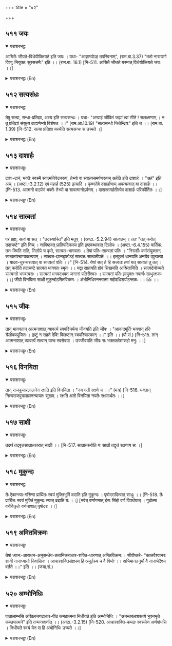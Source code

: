 +++
title = "०२"

+++

## ५११  जयः
<details open><summary>पराशरभट्टः</summary>

आश्रितैः जीयते-विधेयीक्तियते इति जयः । यथा- "आज्ञाप्योऽह तपस्विनाम्", (राम.बा.3.37) "ततो नारायणो विष्णुः नियुक्तः सुरसत्तमैः" इति ।। (राम.बा. 16.1) [नि-511. आश्रितै जीथते यस्मात् विधेयोक्रियते जयः ।।]
</details>

<details><summary>पराशरभट्टः (En)</summary>

He who is conquered. He is conquered (i.e. made submissive) by those who have resorted to Him. Theefore He is Jayah. Vide : "I am to be commanded by sages (i.e. I am at their disposal)." "Then by the great gods नारायण was directed."
</details>

## ५१२  सत्यसंधः
<details open><summary>पराशरभट्टः</summary>

तेषु सत्या, सन्धा-प्रतिज्ञा, अस्य इति सत्यसन्धः । यथा- "अप्याहं जीवितं जह्यां त्वां सीते ! सलक्ष्मणाम् । न तु प्रतिज्ञां संश्रुत्य ब्राह्मणेभ्यो विशेषतः ।।" (राम.आ.10.19) "सत्यसन्धो जितेन्द्रियः" इति च ।। (राम.बा. 1.39) [नि-512. सत्या प्रतिज्ञा यस्येति सत्यसन्धः स उच्यते ।]
</details>

<details><summary>पराशरभट्टः (En)</summary>

He whose promises are true. His promises to them are always true (i.e. carried out). So He is Sathya-sandhah. (Sathya=true, संन्धा =promise). O सीता ! I would rather give up My life or even you as well as लक्षमण . But never will I break My promise, especially that which has been made to the Brahmins." "He is ever true to His word and has His senses under control."
</details>

## ५१३  दाशार्हः
<details open><summary>पराशरभट्टः</summary>

दाशः-दानं, भक्तैः स्वस्मै स्वात्मनिवेदनरूपं, तेभ्यो वा स्वात्यसमर्पणरूपम् अर्हति इति दाशार्हः । "अहं" इति अच् । (अष्टा.-3.2.12) एवं महार्ह (525) इत्यादि । कृष्णतेवे दशार्हाणाम् अपत्यत्वात् वा दाशार्हः ।। [नि-513. आत्मनो वाऽर्पणं भक्तैः तेभ्यो वा सावत्मानोऽर्पणम् । दाशस्तमर्हतीत्येव दाशार्हः परिकीर्तितः ।।]
</details>

<details><summary>पराशरभट्टः (En)</summary>

He who deserves the gifts. 'दास ' is gift. He is दाशार्हः , because He is fit to receive the gifts by the devotees of their own selves or fit for surrendering His own self to them. Or taken with reference to भगवान् श्री कृष्ण , the name दाशार्हः may be interpreted as the descendant of दाशार्हः (i.e. यादवा Clan). The affix 'ach' comes after the verb 'arh' (to respect) when the object is in composition with it. The word 'Mahatha' (525) and others also come under this rule.the quality of Saththva. 'सात्वता ' signifies the act of the person or the Scripture that is followed by him. सात्वता s are the भागवता-s. Their Lord is सात्वताम पतिः . By this derivation the meaning of the following श्लोक is suggested : "O the Chief of the सात्वता -s ! I created the सात्वता- s who perform their acts with a spirit of non-attachment to their fruits in a dedicated way. Since I am realised by those endowed with such knowledge. I am Myself a सात्वता ." Or the यादवा-s are called सात्वता s, and being their Lord, भगवान is सात्वता पतिः . The affix 'nich' has been added to form the word 'सात्वता ' in the sense of 'he does' or 'says'. "The last vowel with consonant, if any, that follows it, is elided when the affixes 'ishta', 'iman' and 'ईया-s' follow.
</details>

## ५१४  सात्वतां
<details open><summary>पराशरभट्टः</summary>

परं ब्रह्म, सत्वं वा सत् । "तदस्यास्ति" इति मतुप् । (अष्टा.-5.2.94) सात्वतम् । ततः "तत् करोत् तदाचष्टे" इति णिच् । णाविष्ठवत् प्रातिपदिकस्य इति इष्ठवब्भावात् टिलोपः । (अष्टा.-6.4.155) वार्तिक. ततः क्विति सति, णिलोपे च कृते, सात्वतः-भागवताः । तेषां पतिः-सात्वतां पतिः । "निराशीः कर्मसंयुक्तान् सात्वतांश्चाप्यकल्पयम् । सात्वत-ज्ञानदृष्टोऽहं सात्वतः सात्वतीपते! ।। इत्युक्तं ध्वनयति अनयैव व्युत्पत्या । यादव-धुरन्धरत्वात् वा सात्वतां पतिः ।।" [नि-514. येषां सत् ते हि सत्त्वतः तषां यत् सात्वतं तु तत् । तत् करोति तदाचष्टे सात्वत भागवतः स्मृतः ।। यद्वा सातयति ह्येवं सिखयति आश्रितानिति । सात्पदेनोच्यते सात्वन्तो भगवत्पराः । सात्वतां भगवद्भक्त जनानां पतिरीश्वरः । सात्वतां पतिः इत्युक्तः नवार्णः साधुरक्षकः ।।] जीवो विनयिता साक्षी मुकुन्दोऽमितविक्रमः । अंभोनिधिरनन्तात्मा महोदधिशयोऽन्तकः ।। 55 ।।
</details>

<details><summary>पराशरभट्टः (En)</summary>

पतिः The Lord of the Saatvats. 'Sath' is the Supreme Brahman or the quality of सात्व . "The affix 'mathup' comes after a word in the first case in construction in the sense of 'whose it is' or 'in whom it is.' "The letter 'va' is substituted for 'ma' in 'mathup' when the word so formed is a Noun." "The word-form ending in 'th' or in 's' is called 'bha' when an affix with the force of 'mathup' (whose it is or in whom it is) follows." 'सात्वान् ' is one who knows Brahman or one who is possessed of
</details>

## ५१५  जीवः
<details open><summary>पराशरभट्टः</summary>

तान् भागवतान् आत्मनाशात् व्यावर्त्य स्वपरिचर्यया जीवयति इति जीवः । "आनन्दमूर्तिः भगवान् हरिः त्रैलोक्यपूजितः । द्रष्टुं न सहते देवि! क्लिष्टान् स्वपरिचारकान् ।।" इति ।। (पौ.सं.) [नि-515. तान् आत्मनाशात् व्यावर्त्यं सत्वान् यश्च स्वसेवया । उज्जीवयति जीवः सः भक्तक्लेशासहो मनुः ।।]
</details>

<details><summary>पराशरभट्टः (En)</summary>

He who makes them alive. He gives life to the भगवान् by preventing them from commiting acts that will bring about their ruin and makes them lead a life of Bliss by doing service to Him. Vide : "भगवान् is the very embodiment of Beatitude and is worsipped by all the three worlds. O Devi! He cannot bear to see His devotees suffer."
</details>

## ५१६  विनयिता
<details open><summary>पराशरभट्टः</summary>

तान् राजकुमारलालनेन रक्षति इति विनयिता । "नय गतौ रक्षणे च ।।" (मंत्र) [नि-516. भक्तान् नित्यराजपुत्रलालनन्यायतः सुखम् । रक्षति अतो विनयिता नयतेः रक्षणार्थतः ।।]
</details>

<details><summary>पराशरभट्टः (En)</summary>

The Saviour.He protects them with love and affection as princes.
</details>

## ५१७  साक्षी
<details open><summary>पराशरभट्टः</summary>

तदर्थं तद्बृत्तसाक्षात्कारात् साक्षी ।। [नि-517. साक्षात्करोति यः साक्षी तद्वृत्तं रक्षणाय सः ।]
</details>

<details><summary>पराशरभट्टः (En)</summary>

The Observer. In order to protect them He is always closely observing them. So He is called साक्षी.
</details>

## ५१८  मुकुन्दः
<details open><summary>पराशरभट्टः</summary>

तैः ऐकान्त्या-गरिम्णा प्रार्थितः स्वयं मुक्तिभूमिं ददाति इति मुकुन्दः । पृषोदरादित्वात् साधुः ।। [नि-518. तैः प्रार्थितः स्वयं मुक्तिं मुकुन्दः स्यात् ददाति यः ।।] [भवेत् वर्णागमात् हंसः सिंहो वर्ण विपर्थयात् । गूढोत्मा वर्णविकृतेः वर्णनाशात् पृषोदरः ।।]
</details>

<details><summary>पराशरभट्टः (En)</summary>

The salvation-giver. He bestows the World of Release on them when they pray to Him for it with supreme and single-minded devotion. "From the two words 'मुक्तिं ददीती i', the word 'Mukunda' has been irregularly formed under the 'प्रिषोदर' rule. (Note : The elision and mutation and augment of letters to be seen in प्रिषोदर and other words, though not found in treatises on Grammar, are valid to that extent and n the mode as taught by the usage of the sages. (The word 'Hamsa' is formed by the augment of a letter (sa after han); 'Simha' from 'hims' by the transposition of the letter; 'गूढात्म ' by mutation of letters and प्रिषोदर by the disappearance of letters).
</details>

## ५१९  अमितविक्रमः
<details open><summary>पराशरभट्टः</summary>

तेषां ध्यानः-आराधन-अनुसन्धेय-तत्वनिकराधार-शक्ति-धारणात् अमितविक्रमः । श्रीपौष्करे- "कालवैश्वानरः शायी नानाध्वातो निवासिनः । आधारशक्तिसंज्ञस्य हि अमूर्तस्य च वै विभोः ।। अभिमानतनुर्यो वै नानाभेदैश्च वर्तते ।।" इति ।। (जया.सं.)
</details>

<details><summary>पराशरभट्टः (En)</summary>

He of boundless valour. He is endowed with supreme power to be the supporter of all Realities such as Prakruthi and others, which (power) is the object of meditation, worship and contemplation of His devotees. So He is Amitha-vikrama. Vide in Paushkara : "He is time, Fire; He lies on various objects and lives in the Nether-worlds; He is without form and is all-pervasive. He is known by the name of आधार-शक्ति (the power that is the supporter of all Realities). He assumes whatever form He likes and therefore is in divers forms."
</details>

## ५२०  अम्भोनिधिः
<details open><summary>पराशरभट्टः</summary>

पातालाम्भसि अखिलजगदाधार-पीठ कमठात्मना निधीयते इति अम्भोनिधिः । "अनन्तबलशक्तये भुवनभृते कच्छपात्मने" इति तन्मन्त्रवर्णात् ।। (अष्टा.-3.2.15) [नि-520. आधारशक्ति-कमठः स्वरूपेण अर्णवांभसि । निधीयते स्वयं येन स हि अंभोनिधिः उच्यते ।।]
</details>

<details><summary>पराशरभट्टः (En)</summary>

He who has placed Himself under the waters. He has kept His form as a Tortoise in the waters of the पाताळलोक as the base plank to support the entire Universe. Here is the Manthra about Him in this form : "Unto Him of unlimited power and strength Who supports the worlds in the form of a Tortoise."
</details>

